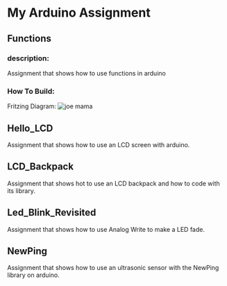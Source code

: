# My Arduino Assignment

## Functions

### description:
Assignment that shows how to use functions in arduino

### How To Build:
Fritzing Diagram:
![joe mama](CaptureFunctions_Assignment.PNG)


## Hello_LCD
Assignment that shows how to use an LCD screen with arduino.

## LCD_Backpack
Assignment that shows hot to use an LCD backpack and how to code with its
library.

## Led_Blink_Revisited
Assignment that shows how to use Analog Write to make a LED fade.

## NewPing
Assignment that shows how to use an ultrasonic sensor with the NewPing
library on arduino.

